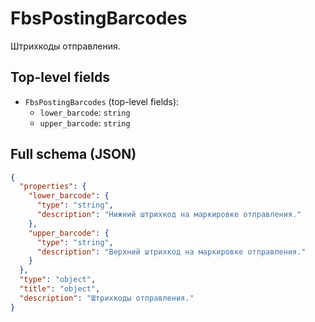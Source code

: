 # FbsPostingBarcodes

Штрихкоды отправления.

## Top-level fields
- `FbsPostingBarcodes` (top-level fields):
  - `lower_barcode`: `string`
  - `upper_barcode`: `string`

## Full schema (JSON)
```json
{
  "properties": {
    "lower_barcode": {
      "type": "string",
      "description": "Нижний штрихкод на маркировке отправления."
    },
    "upper_barcode": {
      "type": "string",
      "description": "Верхний штрихкод на маркировке отправления."
    }
  },
  "type": "object",
  "title": "object",
  "description": "Штрихкоды отправления."
}
```

